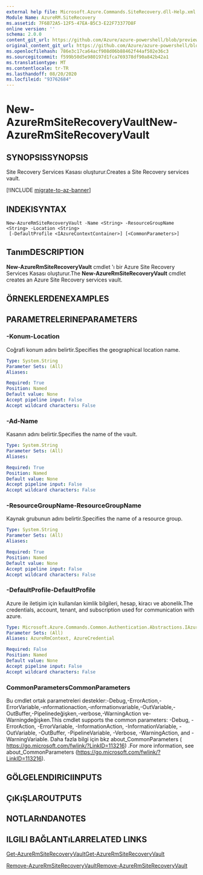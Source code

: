 ```yaml
---
external help file: Microsoft.Azure.Commands.SiteRecovery.dll-Help.xml
Module Name: AzureRM.SiteRecovery
ms.assetid: 7F6B72A5-12F5-47EA-B5C3-E22F73377D8F
online version: ''
schema: 2.0.0
content_git_url: https://github.com/Azure/azure-powershell/blob/preview/src/ResourceManager/SiteRecovery/Commands.SiteRecovery/help/New-AzureRmSiteRecoveryVault.md
original_content_git_url: https://github.com/Azure/azure-powershell/blob/preview/src/ResourceManager/SiteRecovery/Commands.SiteRecovery/help/New-AzureRmSiteRecoveryVault.md
ms.openlocfilehash: 786e3c17ca64acf908d06b88462f44af502e36c3
ms.sourcegitcommit: f599b50d5e980197d1fca769378df90a842b42a1
ms.translationtype: MT
ms.contentlocale: tr-TR
ms.lasthandoff: 08/20/2020
ms.locfileid: "93762684"
---
```

# <span data-ttu-id="8b037-101">New-AzureRmSiteRecoveryVault</span><span class="sxs-lookup"><span data-stu-id="8b037-101">New-AzureRmSiteRecoveryVault</span></span>

## <span data-ttu-id="8b037-102">SYNOPSIS</span><span class="sxs-lookup"><span data-stu-id="8b037-102">SYNOPSIS</span></span>
<span data-ttu-id="8b037-103">Site Recovery Services Kasası oluşturur.</span><span class="sxs-lookup"><span data-stu-id="8b037-103">Creates a Site Recovery services vault.</span></span>

[!INCLUDE [migrate-to-az-banner](../../includes/migrate-to-az-banner.md)]

## <span data-ttu-id="8b037-104">INDEKI</span><span class="sxs-lookup"><span data-stu-id="8b037-104">SYNTAX</span></span>

```
New-AzureRmSiteRecoveryVault -Name <String> -ResourceGroupName <String> -Location <String>
 [-DefaultProfile <IAzureContextContainer>] [<CommonParameters>]
```

## <span data-ttu-id="8b037-105">Tanım</span><span class="sxs-lookup"><span data-stu-id="8b037-105">DESCRIPTION</span></span>
<span data-ttu-id="8b037-106">**New-AzureRmSiteRecoveryVault** cmdlet 'ı bir Azure Site Recovery Services Kasası oluşturur.</span><span class="sxs-lookup"><span data-stu-id="8b037-106">The **New-AzureRmSiteRecoveryVault** cmdlet creates an Azure Site Recovery services vault.</span></span>

## <span data-ttu-id="8b037-107">ÖRNEKLERDEN</span><span class="sxs-lookup"><span data-stu-id="8b037-107">EXAMPLES</span></span>

## <span data-ttu-id="8b037-108">PARAMETRELERINE</span><span class="sxs-lookup"><span data-stu-id="8b037-108">PARAMETERS</span></span>

### <span data-ttu-id="8b037-109">-Konum</span><span class="sxs-lookup"><span data-stu-id="8b037-109">-Location</span></span>
<span data-ttu-id="8b037-110">Coğrafi konum adını belirtir.</span><span class="sxs-lookup"><span data-stu-id="8b037-110">Specifies the geographical location name.</span></span>

```yaml
Type: System.String
Parameter Sets: (All)
Aliases: 

Required: True
Position: Named
Default value: None
Accept pipeline input: False
Accept wildcard characters: False
```

### <span data-ttu-id="8b037-111">-Ad</span><span class="sxs-lookup"><span data-stu-id="8b037-111">-Name</span></span>
<span data-ttu-id="8b037-112">Kasanın adını belirtir.</span><span class="sxs-lookup"><span data-stu-id="8b037-112">Specifies the name of the vault.</span></span>

```yaml
Type: System.String
Parameter Sets: (All)
Aliases: 

Required: True
Position: Named
Default value: None
Accept pipeline input: False
Accept wildcard characters: False
```

### <span data-ttu-id="8b037-113">-ResourceGroupName</span><span class="sxs-lookup"><span data-stu-id="8b037-113">-ResourceGroupName</span></span>
<span data-ttu-id="8b037-114">Kaynak grubunun adını belirtir.</span><span class="sxs-lookup"><span data-stu-id="8b037-114">Specifies the name of a resource group.</span></span>

```yaml
Type: System.String
Parameter Sets: (All)
Aliases: 

Required: True
Position: Named
Default value: None
Accept pipeline input: False
Accept wildcard characters: False
```

### <span data-ttu-id="8b037-115">-DefaultProfile</span><span class="sxs-lookup"><span data-stu-id="8b037-115">-DefaultProfile</span></span>
<span data-ttu-id="8b037-116">Azure ile iletişim için kullanılan kimlik bilgileri, hesap, kiracı ve abonelik.</span><span class="sxs-lookup"><span data-stu-id="8b037-116">The credentials, account, tenant, and subscription used for communication with azure.</span></span>

```yaml
Type: Microsoft.Azure.Commands.Common.Authentication.Abstractions.IAzureContextContainer
Parameter Sets: (All)
Aliases: AzureRmContext, AzureCredential

Required: False
Position: Named
Default value: None
Accept pipeline input: False
Accept wildcard characters: False
```

### <span data-ttu-id="8b037-117">CommonParameters</span><span class="sxs-lookup"><span data-stu-id="8b037-117">CommonParameters</span></span>
<span data-ttu-id="8b037-118">Bu cmdlet ortak parametreleri destekler:-Debug,-ErrorAction,-ErrorVariable,-ınformationaction,-ınformationvariable,-OutVariable,-OutBuffer,-Pipelinedeğişken,-verbose,-WarningAction ve-Warningdeğişken.</span><span class="sxs-lookup"><span data-stu-id="8b037-118">This cmdlet supports the common parameters: -Debug, -ErrorAction, -ErrorVariable, -InformationAction, -InformationVariable, -OutVariable, -OutBuffer, -PipelineVariable, -Verbose, -WarningAction, and -WarningVariable.</span></span> <span data-ttu-id="8b037-119">Daha fazla bilgi için bkz about_CommonParameters ( https://go.microsoft.com/fwlink/?LinkID=113216) .</span><span class="sxs-lookup"><span data-stu-id="8b037-119">For more information, see about_CommonParameters (https://go.microsoft.com/fwlink/?LinkID=113216).</span></span>

## <span data-ttu-id="8b037-120">GÖLGELENDIRICI</span><span class="sxs-lookup"><span data-stu-id="8b037-120">INPUTS</span></span>

## <span data-ttu-id="8b037-121">ÇıKıŞLAR</span><span class="sxs-lookup"><span data-stu-id="8b037-121">OUTPUTS</span></span>

## <span data-ttu-id="8b037-122">NOTLARıNDA</span><span class="sxs-lookup"><span data-stu-id="8b037-122">NOTES</span></span>

## <span data-ttu-id="8b037-123">ILGILI BAĞLANTıLAR</span><span class="sxs-lookup"><span data-stu-id="8b037-123">RELATED LINKS</span></span>

[<span data-ttu-id="8b037-124">Get-AzureRmSiteRecoveryVault</span><span class="sxs-lookup"><span data-stu-id="8b037-124">Get-AzureRmSiteRecoveryVault</span></span>](./Get-AzureRmSiteRecoveryVault.md)

[<span data-ttu-id="8b037-125">Remove-AzureRmSiteRecoveryVault</span><span class="sxs-lookup"><span data-stu-id="8b037-125">Remove-AzureRmSiteRecoveryVault</span></span>](./Remove-AzureRmSiteRecoveryVault.md)
